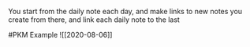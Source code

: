 You start from the daily note each day, and make links to new notes you create from there, and link each daily note to the last

#PKM 
Example ![[2020-08-06]]